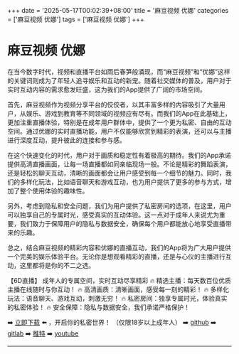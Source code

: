 +++
date = '2025-05-17T00:02:39+08:00'
title = '麻豆视频 优娜'
categories = ['麻豆视频 优娜']
tags = ['麻豆视频 优娜']
+++

# 麻豆视频 优娜

在当今数字时代，视频和直播平台如雨后春笋般涌现，而“麻豆视频”和“优娜”这样的关键词则成为了年轻人追寻娱乐和互动的新宠。随着社交媒体的普及，用户对于实时互动内容的需求愈发旺盛，这为我们的App提供了广阔的市场空间。

首先，麻豆视频作为视频分享平台的佼佼者，以其丰富多样的内容吸引了大量用户，从娱乐、游戏到教育等不同领域的视频应有尽有。而我们的App在此基础上，更加注重直播体验，特别是在成年用户群体中，提供了一个更为私密、自由的互动空间。通过优娜的实时直播功能，用户不仅能够欣赏到精彩的表演，还可以与主播进行深度互动，提升彼此的连接和参与感。

在这个快速变化的时代，用户对于画质和稳定性有着极高的期待。我们的App承诺提供高清直播画面，让每一场直播都如同亲临现场一般。不论是精彩的舞蹈表演，还是轻松的聊天互动，清晰的画面都会让用户感受到每一个细节的魅力。同时，我们的多样化玩法，比如语音聊天和游戏互动，也为用户提供了更多的参与方式，增加了整个使用体验的趣味性。

另外，考虑到隐私和安全问题，我们为用户提供了私密房间的选项，在这里，用户可以独享自己的专属时光，感受真实的互动体验。这一点对于成年人来说尤为重要，我们致力于保障用户的隐私与数据安全，确保每个用户都能放心地享受直播带来的乐趣。

总之，结合麻豆视频的精彩内容和优娜的直播互动，我们的App将为广大用户提供一个完美的娱乐体验平台。无论你是想观看精彩的直播，还是与心仪的主播进行互动，这里都将是你的不二之选。

【6D直播】
成年人的专属空间，实时互动尽享精彩
🔥 精选主播：每天数百位优质主播在线随时与你互动！
🔥 高清画质：清晰画面，感受每一刻的精彩！
🔥 多样化玩法：语音聊天、游戏互动，刺激无穷！
🔥 私密房间：独享专属时光，体验真实的私密体验！
🔥 安全保障：隐私与数据安全，我们承诺严格保护！

➡️ [立即下载](https://down123.s3.ap-east-1.amazonaws.com/index.html?channelCode=blog) ⬅️ ，开启你的私密世界！
（仅限18岁以上成年人）
➡️ [github](https://aldult-live.github.io/)
➡️ [gitlab](https://seo-09598d.gitlab.io/)
➡️ [推特](https://x.com/wegame33)
➡️ [youtube](https://www.youtube.com/@6Dlive)

---
